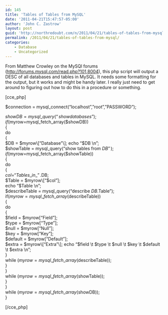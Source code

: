 ```yaml
---
id: 145
title: 'Tables of Tables from MySQL'
date: '2011-04-21T15:47:57-05:00'
author: 'John C. Zastrow'
layout: post
guid: 'http://northredoubt.com/n/2011/04/21/tables-of-tables-from-mysql/'
permalink: /2011/04/21/tables-of-tables-from-mysql/
categories:
    - Database
    - Uncategorized
---
```


From Matthew Crowley on the MySQl forums (<http://forums.mysql.com/read.php?101,8004>), this php script will output a DESC of all databases and tables in MySQL. It needs some formatting for the output, but it works and might be handy later. I really just need to get around to figuring out how to do this in a procedure or something.

\[cce\_php\]

$connection = mysql\_connect(“localhost”,”root”,”PASSWORD”);

$showDB = mysql\_query(“show databases”);  
if($myrow=mysql\_fetch\_array($showDB))  
{  
do  
{  
$DB = $myrow\[“Database”\];  
echo “$DB \\n”;  
$showTable = mysql\_query(“show tables from $DB”);  
if($myrow=mysql\_fetch\_array($showTable))  
{  
do  
{  
$col = “Tables\_in\_”.$DB;  
$Table = $myrow\[“$col”\];  
echo “$Table \\n”;  
$describeTable = mysql\_query(“describe $DB.$Table”);  
if($myrow=mysql\_fetch\_array($describeTable))  
{  
do  
{  
$field = $myrow\[“Field”\];  
$type = $myrow\[“Type”\];  
$null = $myrow\[“Null”\];  
$key = $myrow\[“Key”\];  
$default = $myrow\[“Default”\];  
$extra = $myrow\[“Extra”\];  
echo “$field \\t $type \\t $null \\t $key \\t $default \\t $extra \\n”;  
}  
while ($myrow=mysql\_fetch\_array($describeTable));  
}  
}  
while ($myrow=mysql\_fetch\_array($showTable));  
}  
}  
while ($myrow=mysql\_fetch\_array($showDB));  
}

\[/cce\_php\]


